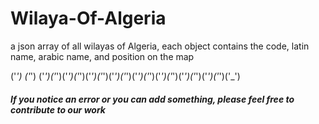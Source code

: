 # Wilaya-Of-Algeria
a json array of all wilayas of Algeria, each object contains the code, latin name, arabic name, and position on the map


('_') ('_') ('_')('_')('_')('_')('_')('_')('_')('_')('_')('_')('_')('_')('_')('_')('_')('_')('_')

<h5>If you notice an error or you can add something, please feel free to contribute to our work</h5>
